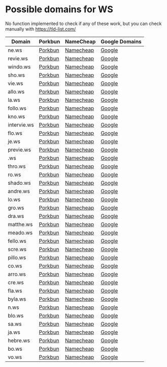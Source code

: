 # Possible domains for WS

No function implemented to check if any of these work, but you can check manually with https://tld-list.com/

| Domain | Porkbun | NameCheap | Google Domains |
|---|---|---|---|
| ne.ws | [Porkbun](https://porkbun.com/checkout/search?prb=e814663da1&tlds=&idnLanguage=&search=search&q=ne.ws) | [Namecheap](https://www.namecheap.com/domains/registration/results/?domain=ne.ws) | [Google](https://domains.google.com/registrar/search?searchTerm=ne.ws) |
| revie.ws | [Porkbun](https://porkbun.com/checkout/search?prb=e814663da1&tlds=&idnLanguage=&search=search&q=revie.ws) | [Namecheap](https://www.namecheap.com/domains/registration/results/?domain=revie.ws) | [Google](https://domains.google.com/registrar/search?searchTerm=revie.ws) |
| windo.ws | [Porkbun](https://porkbun.com/checkout/search?prb=e814663da1&tlds=&idnLanguage=&search=search&q=windo.ws) | [Namecheap](https://www.namecheap.com/domains/registration/results/?domain=windo.ws) | [Google](https://domains.google.com/registrar/search?searchTerm=windo.ws) |
| sho.ws | [Porkbun](https://porkbun.com/checkout/search?prb=e814663da1&tlds=&idnLanguage=&search=search&q=sho.ws) | [Namecheap](https://www.namecheap.com/domains/registration/results/?domain=sho.ws) | [Google](https://domains.google.com/registrar/search?searchTerm=sho.ws) |
| vie.ws | [Porkbun](https://porkbun.com/checkout/search?prb=e814663da1&tlds=&idnLanguage=&search=search&q=vie.ws) | [Namecheap](https://www.namecheap.com/domains/registration/results/?domain=vie.ws) | [Google](https://domains.google.com/registrar/search?searchTerm=vie.ws) |
| allo.ws | [Porkbun](https://porkbun.com/checkout/search?prb=e814663da1&tlds=&idnLanguage=&search=search&q=allo.ws) | [Namecheap](https://www.namecheap.com/domains/registration/results/?domain=allo.ws) | [Google](https://domains.google.com/registrar/search?searchTerm=allo.ws) |
| la.ws | [Porkbun](https://porkbun.com/checkout/search?prb=e814663da1&tlds=&idnLanguage=&search=search&q=la.ws) | [Namecheap](https://www.namecheap.com/domains/registration/results/?domain=la.ws) | [Google](https://domains.google.com/registrar/search?searchTerm=la.ws) |
| follo.ws | [Porkbun](https://porkbun.com/checkout/search?prb=e814663da1&tlds=&idnLanguage=&search=search&q=follo.ws) | [Namecheap](https://www.namecheap.com/domains/registration/results/?domain=follo.ws) | [Google](https://domains.google.com/registrar/search?searchTerm=follo.ws) |
| kno.ws | [Porkbun](https://porkbun.com/checkout/search?prb=e814663da1&tlds=&idnLanguage=&search=search&q=kno.ws) | [Namecheap](https://www.namecheap.com/domains/registration/results/?domain=kno.ws) | [Google](https://domains.google.com/registrar/search?searchTerm=kno.ws) |
| intervie.ws | [Porkbun](https://porkbun.com/checkout/search?prb=e814663da1&tlds=&idnLanguage=&search=search&q=intervie.ws) | [Namecheap](https://www.namecheap.com/domains/registration/results/?domain=intervie.ws) | [Google](https://domains.google.com/registrar/search?searchTerm=intervie.ws) |
| flo.ws | [Porkbun](https://porkbun.com/checkout/search?prb=e814663da1&tlds=&idnLanguage=&search=search&q=flo.ws) | [Namecheap](https://www.namecheap.com/domains/registration/results/?domain=flo.ws) | [Google](https://domains.google.com/registrar/search?searchTerm=flo.ws) |
| je.ws | [Porkbun](https://porkbun.com/checkout/search?prb=e814663da1&tlds=&idnLanguage=&search=search&q=je.ws) | [Namecheap](https://www.namecheap.com/domains/registration/results/?domain=je.ws) | [Google](https://domains.google.com/registrar/search?searchTerm=je.ws) |
| previe.ws | [Porkbun](https://porkbun.com/checkout/search?prb=e814663da1&tlds=&idnLanguage=&search=search&q=previe.ws) | [Namecheap](https://www.namecheap.com/domains/registration/results/?domain=previe.ws) | [Google](https://domains.google.com/registrar/search?searchTerm=previe.ws) |
| .ws | [Porkbun](https://porkbun.com/checkout/search?prb=e814663da1&tlds=&idnLanguage=&search=search&q=.ws) | [Namecheap](https://www.namecheap.com/domains/registration/results/?domain=.ws) | [Google](https://domains.google.com/registrar/search?searchTerm=.ws) |
| thro.ws | [Porkbun](https://porkbun.com/checkout/search?prb=e814663da1&tlds=&idnLanguage=&search=search&q=thro.ws) | [Namecheap](https://www.namecheap.com/domains/registration/results/?domain=thro.ws) | [Google](https://domains.google.com/registrar/search?searchTerm=thro.ws) |
| ro.ws | [Porkbun](https://porkbun.com/checkout/search?prb=e814663da1&tlds=&idnLanguage=&search=search&q=ro.ws) | [Namecheap](https://www.namecheap.com/domains/registration/results/?domain=ro.ws) | [Google](https://domains.google.com/registrar/search?searchTerm=ro.ws) |
| shado.ws | [Porkbun](https://porkbun.com/checkout/search?prb=e814663da1&tlds=&idnLanguage=&search=search&q=shado.ws) | [Namecheap](https://www.namecheap.com/domains/registration/results/?domain=shado.ws) | [Google](https://domains.google.com/registrar/search?searchTerm=shado.ws) |
| andre.ws | [Porkbun](https://porkbun.com/checkout/search?prb=e814663da1&tlds=&idnLanguage=&search=search&q=andre.ws) | [Namecheap](https://www.namecheap.com/domains/registration/results/?domain=andre.ws) | [Google](https://domains.google.com/registrar/search?searchTerm=andre.ws) |
| lo.ws | [Porkbun](https://porkbun.com/checkout/search?prb=e814663da1&tlds=&idnLanguage=&search=search&q=lo.ws) | [Namecheap](https://www.namecheap.com/domains/registration/results/?domain=lo.ws) | [Google](https://domains.google.com/registrar/search?searchTerm=lo.ws) |
| gro.ws | [Porkbun](https://porkbun.com/checkout/search?prb=e814663da1&tlds=&idnLanguage=&search=search&q=gro.ws) | [Namecheap](https://www.namecheap.com/domains/registration/results/?domain=gro.ws) | [Google](https://domains.google.com/registrar/search?searchTerm=gro.ws) |
| dra.ws | [Porkbun](https://porkbun.com/checkout/search?prb=e814663da1&tlds=&idnLanguage=&search=search&q=dra.ws) | [Namecheap](https://www.namecheap.com/domains/registration/results/?domain=dra.ws) | [Google](https://domains.google.com/registrar/search?searchTerm=dra.ws) |
| matthe.ws | [Porkbun](https://porkbun.com/checkout/search?prb=e814663da1&tlds=&idnLanguage=&search=search&q=matthe.ws) | [Namecheap](https://www.namecheap.com/domains/registration/results/?domain=matthe.ws) | [Google](https://domains.google.com/registrar/search?searchTerm=matthe.ws) |
| meado.ws | [Porkbun](https://porkbun.com/checkout/search?prb=e814663da1&tlds=&idnLanguage=&search=search&q=meado.ws) | [Namecheap](https://www.namecheap.com/domains/registration/results/?domain=meado.ws) | [Google](https://domains.google.com/registrar/search?searchTerm=meado.ws) |
| fello.ws | [Porkbun](https://porkbun.com/checkout/search?prb=e814663da1&tlds=&idnLanguage=&search=search&q=fello.ws) | [Namecheap](https://www.namecheap.com/domains/registration/results/?domain=fello.ws) | [Google](https://domains.google.com/registrar/search?searchTerm=fello.ws) |
| scre.ws | [Porkbun](https://porkbun.com/checkout/search?prb=e814663da1&tlds=&idnLanguage=&search=search&q=scre.ws) | [Namecheap](https://www.namecheap.com/domains/registration/results/?domain=scre.ws) | [Google](https://domains.google.com/registrar/search?searchTerm=scre.ws) |
| pillo.ws | [Porkbun](https://porkbun.com/checkout/search?prb=e814663da1&tlds=&idnLanguage=&search=search&q=pillo.ws) | [Namecheap](https://www.namecheap.com/domains/registration/results/?domain=pillo.ws) | [Google](https://domains.google.com/registrar/search?searchTerm=pillo.ws) |
| co.ws | [Porkbun](https://porkbun.com/checkout/search?prb=e814663da1&tlds=&idnLanguage=&search=search&q=co.ws) | [Namecheap](https://www.namecheap.com/domains/registration/results/?domain=co.ws) | [Google](https://domains.google.com/registrar/search?searchTerm=co.ws) |
| arro.ws | [Porkbun](https://porkbun.com/checkout/search?prb=e814663da1&tlds=&idnLanguage=&search=search&q=arro.ws) | [Namecheap](https://www.namecheap.com/domains/registration/results/?domain=arro.ws) | [Google](https://domains.google.com/registrar/search?searchTerm=arro.ws) |
| cre.ws | [Porkbun](https://porkbun.com/checkout/search?prb=e814663da1&tlds=&idnLanguage=&search=search&q=cre.ws) | [Namecheap](https://www.namecheap.com/domains/registration/results/?domain=cre.ws) | [Google](https://domains.google.com/registrar/search?searchTerm=cre.ws) |
| fla.ws | [Porkbun](https://porkbun.com/checkout/search?prb=e814663da1&tlds=&idnLanguage=&search=search&q=fla.ws) | [Namecheap](https://www.namecheap.com/domains/registration/results/?domain=fla.ws) | [Google](https://domains.google.com/registrar/search?searchTerm=fla.ws) |
| byla.ws | [Porkbun](https://porkbun.com/checkout/search?prb=e814663da1&tlds=&idnLanguage=&search=search&q=byla.ws) | [Namecheap](https://www.namecheap.com/domains/registration/results/?domain=byla.ws) | [Google](https://domains.google.com/registrar/search?searchTerm=byla.ws) |
| n.ws | [Porkbun](https://porkbun.com/checkout/search?prb=e814663da1&tlds=&idnLanguage=&search=search&q=n.ws) | [Namecheap](https://www.namecheap.com/domains/registration/results/?domain=n.ws) | [Google](https://domains.google.com/registrar/search?searchTerm=n.ws) |
| blo.ws | [Porkbun](https://porkbun.com/checkout/search?prb=e814663da1&tlds=&idnLanguage=&search=search&q=blo.ws) | [Namecheap](https://www.namecheap.com/domains/registration/results/?domain=blo.ws) | [Google](https://domains.google.com/registrar/search?searchTerm=blo.ws) |
| sa.ws | [Porkbun](https://porkbun.com/checkout/search?prb=e814663da1&tlds=&idnLanguage=&search=search&q=sa.ws) | [Namecheap](https://www.namecheap.com/domains/registration/results/?domain=sa.ws) | [Google](https://domains.google.com/registrar/search?searchTerm=sa.ws) |
| ja.ws | [Porkbun](https://porkbun.com/checkout/search?prb=e814663da1&tlds=&idnLanguage=&search=search&q=ja.ws) | [Namecheap](https://www.namecheap.com/domains/registration/results/?domain=ja.ws) | [Google](https://domains.google.com/registrar/search?searchTerm=ja.ws) |
| hebre.ws | [Porkbun](https://porkbun.com/checkout/search?prb=e814663da1&tlds=&idnLanguage=&search=search&q=hebre.ws) | [Namecheap](https://www.namecheap.com/domains/registration/results/?domain=hebre.ws) | [Google](https://domains.google.com/registrar/search?searchTerm=hebre.ws) |
| bo.ws | [Porkbun](https://porkbun.com/checkout/search?prb=e814663da1&tlds=&idnLanguage=&search=search&q=bo.ws) | [Namecheap](https://www.namecheap.com/domains/registration/results/?domain=bo.ws) | [Google](https://domains.google.com/registrar/search?searchTerm=bo.ws) |
| vo.ws | [Porkbun](https://porkbun.com/checkout/search?prb=e814663da1&tlds=&idnLanguage=&search=search&q=vo.ws) | [Namecheap](https://www.namecheap.com/domains/registration/results/?domain=vo.ws) | [Google](https://domains.google.com/registrar/search?searchTerm=vo.ws) |
